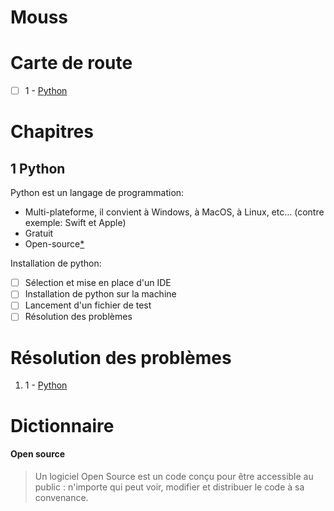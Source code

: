 # Mouss

# Carte de route

- [ ] 1 - [Python](#1-python)

# Chapitres

## 1 Python

Python est un langage de programmation:
- Multi-plateforme, il convient à Windows, à MacOS, à Linux, etc... (contre exemple: Swift et Apple)
- Gratuit
- Open-source[\*](#open-source)

Installation de python:
- [ ] Sélection et mise en place d'un IDE
- [ ] Installation de python sur la machine
- [ ] Lancement d'un fichier de test
- [ ] Résolution des problèmes

# Résolution des problèmes

1. 1 - [Python](#1-python)

# Dictionnaire

#### Open source

> Un logiciel Open Source est un code conçu pour être accessible au public : n'importe qui peut voir, modifier et distribuer le code à sa convenance.
